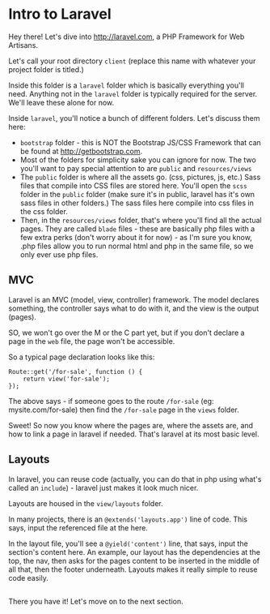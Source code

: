 # Intro to Laravel

Hey there! Let's dive into http://laravel.com, a PHP Framework for Web Artisans.

Let's call your root directory `client` (replace this name with whatever your project folder is titled.) 

Inside this folder is a `laravel` folder which is basically everything you'll need. Anything not in the `laravel` folder is typically required for the server. We'll leave these alone for now.

Inside `laravel`, you'll notice a bunch of different folders. Let's discuss them here:

- `bootstrap` folder - this is NOT the Bootstrap JS/CSS Framework that can be found at http://getbootstrap.com.
- Most of the folders for simplicity sake you can ignore for now. The two you'll want to pay special attention to are `public` and `resources/views`
- The `public` folder is where all the assets go. (css, pictures, js, etc.) Sass files that compile into CSS files are stored here. You'll open the `scss` folder in the `public` folder (make sure it's in public, laravel has it's own sass files in other folders.) The sass files here compile into css files in the css folder.
- Then, in the `resources/views` folder, that's where you'll find all the actual pages. They are called `blade` files - these are basically php files with a few extra perks (don't worry about it for now) - as I'm sure you know, .php files allow you to run normal html and php in the same file, so we only ever use php files.

## MVC

Laravel is an MVC (model, view, controller) framework. The model declares something, the controller says what to do with it, and the view is the output (pages).

SO, we won't go over the M or the C part yet, but if you don't declare a page in the `web` file, the page won't be accessible.

So a typical page declaration looks like this:

```
Route::get('/for-sale', function () {
    return view('for-sale');
});
```

The above says - if someone goes to the route `/for-sale` (eg: mysite.com/for-sale) then find the `/for-sale` page in the `views` folder.

Sweet! So now you know where the pages are, where the assets are, and how to link a page in laravel if needed. That's laravel at its most basic level.

## Layouts

In laravel, you can reuse code (actually, you can do that in php using what's called an `include`) - laravel just makes it look much nicer.

Layouts are housed in the `view/layouts` folder.

In many projects, there is an `@extends('layouts.app')` line of code. This says, input the referenced file at the here.

In the layout file, you'll see a `@yield('content')` line, that says, input the section's content here. An example, our layout has the dependencies at the top, the nav, then asks for the pages content to be inserted in the middle of all that, then the footer underneath. Layouts makes it really simple to reuse code easily.

##

There you have it! Let's move on to the next section.
